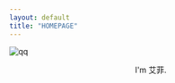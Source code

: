 ```yaml
---
layout: default
title: "HOMEPAGE"
---
```


 ![qq](https://q1.qlogo.cn/g?b=qq&nk=1764712330&s=640)
<center>I'm 艾菲.</center>


